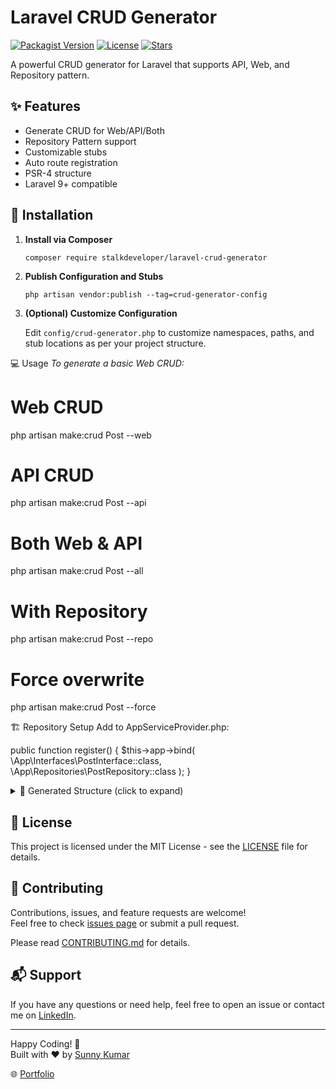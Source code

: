 # Laravel CRUD Generator

[![Packagist Version](https://img.shields.io/packagist/v/stalkdeveloper/laravel-crud-generator)](https://packagist.org/packages/stalkdeveloper/laravel-crud-generator)
[![License](https://img.shields.io/packagist/l/stalkdeveloper/laravel-crud-generator)](https://github.com/stalkdeveloper/laravel-crud-generator/blob/master/LICENSE)
[![Stars](https://img.shields.io/github/stars/stalkdeveloper/laravel-crud-generator)](https://github.com/stalkdeveloper/laravel-crud-generator)

A powerful CRUD generator for Laravel that supports API, Web, and Repository pattern.

## ✨ Features

- Generate CRUD for Web/API/Both
- Repository Pattern support
- Customizable stubs
- Auto route registration
- PSR-4 structure
- Laravel 9+ compatible

## 🚀 Installation

1. **Install via Composer**

    ```
    composer require stalkdeveloper/laravel-crud-generator
    ```

2. **Publish Configuration and Stubs**

    ```
    php artisan vendor:publish --tag=crud-generator-config
    ```

3. **(Optional) Customize Configuration**

    Edit `config/crud-generator.php` to customize namespaces, paths, and stub locations as per your project structure.

💻 Usage
*To generate a basic Web CRUD:*

# Web CRUD
php artisan make:crud Post --web

# API CRUD 
php artisan make:crud Post --api

# Both Web & API
php artisan make:crud Post --all

# With Repository
php artisan make:crud Post --repo

# Force overwrite
php artisan make:crud Post --force

🏗 Repository Setup
Add to AppServiceProvider.php:

public function register()
{
    $this->app->bind(
        \App\Interfaces\PostInterface::class,
        \App\Repositories\PostRepository::class
    );
}

<details>
<summary>📂 Generated Structure (click to expand)</summary>

app/
├── Models/
│   └── Post.php
├── Http/
│   ├── Controllers/
│   │   ├── PostController.php
│   │   ├── Web/
│   │   │   └── PostController.php
│   │   └── Api/
│   │       ├── PostController.php
│   │       └── ApiBaseController.php
│   ├── Requests/
│   │   ├── PostRequest.php
│   │   ├── Web/
│   │   │   └── PostRequest.php
│   │   └── Api/
│   │       └── PostRequest.php
│   └── Resources/
│       ├── PostResource.php
│       └── PostCollection.php
├── Interfaces/
│   └── PostInterface.php
├── Repositories/
│   └── PostRepository.php
resources/
└── views/
    └── posts/
        ├── index.blade.php
        ├── create.blade.php
        ├── edit.blade.php
        └── show.blade.php
database/
└── migrations/
    └── 202x_xx_xx_xxxxxx_create_posts_table.php

</details>

## 📜 License

This project is licensed under the MIT License - see the [LICENSE](LICENSE) file for details.

## 🤝 Contributing

Contributions, issues, and feature requests are welcome!  
Feel free to check [issues page](https://github.com/stalkdeveloper/laravel-crud-generator/issues) or submit a pull request.

Please read [CONTRIBUTING.md](CONTRIBUTING.md) for details.

## 📬 Support

If you have any questions or need help, feel free to open an issue or contact me on [LinkedIn](https://www.linkedin.com/in/stalkdeveloper/).

---

Happy Coding! 🚀  
Built with ❤️ by [Sunny Kumar](https://www.linkedin.com/in/stalkdeveloper/)

🌐 [Portfolio](https://stalkdeveloper.github.io/stalkdeveloper/)



